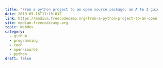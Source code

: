 ```yaml
---
title: "From a python project to an open source package: an A to Z guide"
date: 2019-05-16T17:10:01Z
link: https://medium.freecodecamp.org/from-a-python-project-to-an-open-source-package-an-a-to-z-guide-c34cb7139a22?source=rss----336d898217ee---4&utm_medium=RSS&utm_source=hune
site: medium.freecodecamp.org
topic: Webdev
category:
  - github
  - programming
  - tech
  - open-source
  - python
draft: false
---
```

